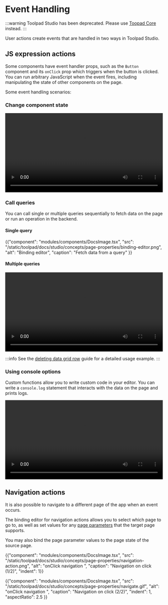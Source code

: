 # Event Handling

:::warning
Toolpad Studio has been deprecated. Please use [Toopad Core](/toolpad/) instead.
:::

<p class="description">User actions create events that are handled in two ways in Toolpad Studio.</p>

## JS expression actions

Some components have event handler props, such as the `Button` component and its `onClick` prop which triggers when the button is clicked. You can run arbitrary JavaScript when the event fires, including manipulating the state of other components on the page.

Some event handling scenarios:

### Change component state

<video controls width="100%" height="auto" alt="change-component-state">
  <source src="/static/toolpad/docs/studio/concepts/event-handling/change-component-state.mp4" type="video/mp4">
  Your browser does not support the video tag.
</video>

### Call queries

You can call single or multiple queries sequentially to fetch data on the page or run an operation in the backend.

#### Single query

{{"component": "modules/components/DocsImage.tsx", "src": "/static/toolpad/docs/studio/concepts/page-properties/binding-editor.png", "alt": "Binding editor", "caption": "Fetch data from a query" }}

#### Multiple queries

<video controls width="100%" height="auto" alt="call-multiple-queries">
  <source src="/static/toolpad/docs/studio/concepts/event-handling/multiple-queries.mp4" type="video/mp4">
  Your browser does not support the video tag.
</video>

:::info
See the [deleting data grid row](/toolpad/studio/how-to-guides/delete-datagrid-row/) guide for a detailed usage example.
:::

### Using console options

Custom functions allow you to write custom code in your editor. You can write a `console.log` statement that interacts with the data on the page and prints logs.

<video controls width="100%" height="auto" alt="console-log">
  <source src="/static/toolpad/docs/studio/concepts/event-handling/console-log.mp4" type="video/mp4">
  Your browser does not support the video tag.
</video>

## Navigation actions

It is also possible to navigate to a different page of the app when an event occurs.

The binding editor for navigation actions allows you to select which page to go to, as well as set values for any [page parameters](/toolpad/studio/concepts/page-properties/#page-parameters) that the target page supports.

You may also bind the page parameter values to the page state of the source page.

{{"component": "modules/components/DocsImage.tsx", "src": "/static/toolpad/docs/studio/concepts/page-properties/navigation-action.png", "alt": "onClick navigation ", "caption": "Navigation on click (1/2)", "indent": 1}}

{{"component": "modules/components/DocsImage.tsx", "src": "/static/toolpad/docs/studio/concepts/page-properties/navigate.gif", "alt": "onClick navigation ", "caption": "Navigation on click (2/2)", "indent": 1, "aspectRatio": 2.5 }}
